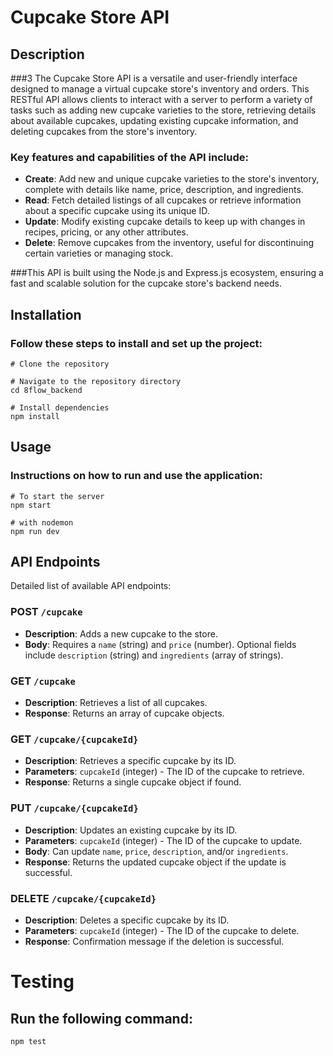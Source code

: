 # Cupcake Store API
## Description
###3 The Cupcake Store API is a versatile and user-friendly interface designed to manage a virtual cupcake store's inventory and orders. This RESTful API allows clients to interact with a server to perform a variety of tasks such as adding new cupcake varieties to the store, retrieving details about available cupcakes, updating existing cupcake information, and deleting cupcakes from the store's inventory.

### Key features and capabilities of the API include:

- **Create**: Add new and unique cupcake varieties to the store's inventory, complete with details like name, price, description, and ingredients.
- **Read**: Fetch detailed listings of all cupcakes or retrieve information about a specific cupcake using its unique ID.
- **Update**: Modify existing cupcake details to keep up with changes in recipes, pricing, or any other attributes.
- **Delete**: Remove cupcakes from the inventory, useful for discontinuing certain varieties or managing stock.

###This API is built using the Node.js and Express.js ecosystem, ensuring a fast and scalable solution for the cupcake store's backend needs. 

## Installation
### Follow these steps to install and set up the project:
```
# Clone the repository

# Navigate to the repository directory
cd 8flow_backend

# Install dependencies
npm install
```
## Usage
### Instructions on how to run and use the application:
```
# To start the server
npm start

# with nodemon
npm run dev
```
## API Endpoints
Detailed list of available API endpoints:

### POST `/cupcake`
- **Description**: Adds a new cupcake to the store.
- **Body**: Requires a `name` (string) and `price` (number). Optional fields include `description` (string) and `ingredients` (array of strings).

### GET `/cupcake`
- **Description**: Retrieves a list of all cupcakes.
- **Response**: Returns an array of cupcake objects.

### GET `/cupcake/{cupcakeId}`
- **Description**: Retrieves a specific cupcake by its ID.
- **Parameters**: `cupcakeId` (integer) - The ID of the cupcake to retrieve.
- **Response**: Returns a single cupcake object if found.

### PUT `/cupcake/{cupcakeId}`
- **Description**: Updates an existing cupcake by its ID.
- **Parameters**: `cupcakeId` (integer) - The ID of the cupcake to update.
- **Body**: Can update `name`, `price`, `description`, and/or `ingredients`.
- **Response**: Returns the updated cupcake object if the update is successful.

### DELETE `/cupcake/{cupcakeId}`
- **Description**: Deletes a specific cupcake by its ID.
- **Parameters**: `cupcakeId` (integer) - The ID of the cupcake to delete.
- **Response**: Confirmation message if the deletion is successful.

# Testing
## Run the following command:
```
npm test
```
